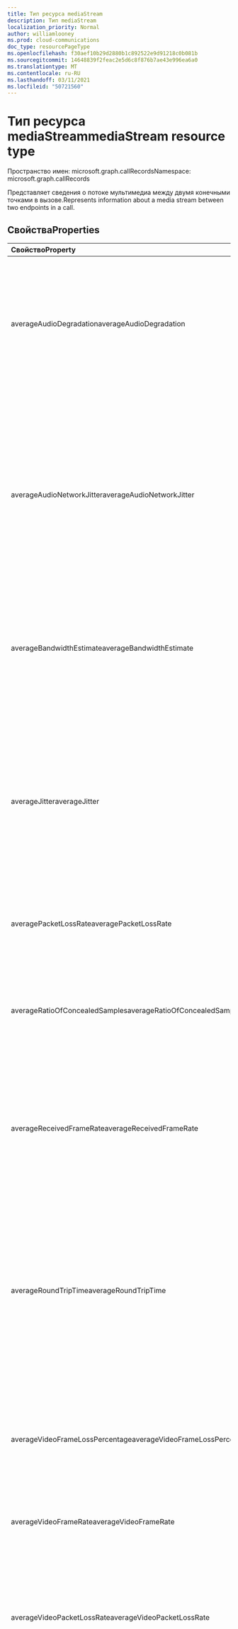 ```yaml
---
title: Тип ресурса mediaStream
description: Тип mediaStream
localization_priority: Normal
author: williamlooney
ms.prod: cloud-communications
doc_type: resourcePageType
ms.openlocfilehash: f30aef10b29d2880b1c892522e9d91218c0b081b
ms.sourcegitcommit: 14648839f2feac2e5d6c8f876b7ae43e996ea6a0
ms.translationtype: MT
ms.contentlocale: ru-RU
ms.lasthandoff: 03/11/2021
ms.locfileid: "50721560"
---
```

# <a name="mediastream-resource-type"></a><span data-ttu-id="6d19a-103">Тип ресурса mediaStream</span><span class="sxs-lookup"><span data-stu-id="6d19a-103">mediaStream resource type</span></span>

<span data-ttu-id="6d19a-104">Пространство имен: microsoft.graph.callRecords</span><span class="sxs-lookup"><span data-stu-id="6d19a-104">Namespace: microsoft.graph.callRecords</span></span>

<span data-ttu-id="6d19a-105">Представляет сведения о потоке мультимедиа между двумя конечными точками в вызове.</span><span class="sxs-lookup"><span data-stu-id="6d19a-105">Represents information about a media stream between two endpoints in a call.</span></span>

## <a name="properties"></a><span data-ttu-id="6d19a-106">Свойства</span><span class="sxs-lookup"><span data-stu-id="6d19a-106">Properties</span></span>

| <span data-ttu-id="6d19a-107">Свойство</span><span class="sxs-lookup"><span data-stu-id="6d19a-107">Property</span></span>     | <span data-ttu-id="6d19a-108">Тип</span><span class="sxs-lookup"><span data-stu-id="6d19a-108">Type</span></span>        | <span data-ttu-id="6d19a-109">Описание</span><span class="sxs-lookup"><span data-stu-id="6d19a-109">Description</span></span> |
|:-------------|:------------|:------------|
|<span data-ttu-id="6d19a-110">averageAudioDegradation</span><span class="sxs-lookup"><span data-stu-id="6d19a-110">averageAudioDegradation</span></span>|<span data-ttu-id="6d19a-111">Двойное с плавающей точкой</span><span class="sxs-lookup"><span data-stu-id="6d19a-111">Double</span></span>|<span data-ttu-id="6d19a-112">Средняя оценка оценки среднего сетевого мнения для потока.</span><span class="sxs-lookup"><span data-stu-id="6d19a-112">Average Network Mean Opinion Score degradation for stream.</span></span> <span data-ttu-id="6d19a-113">Представляет, насколько потеря сети и испуг повлияли на качество полученного звука.</span><span class="sxs-lookup"><span data-stu-id="6d19a-113">Represents how much the network loss and jitter has impacted the quality of received audio.</span></span>|
|<span data-ttu-id="6d19a-114">averageAudioNetworkJitter</span><span class="sxs-lookup"><span data-stu-id="6d19a-114">averageAudioNetworkJitter</span></span>|<span data-ttu-id="6d19a-115">Duration</span><span class="sxs-lookup"><span data-stu-id="6d19a-115">Duration</span></span>|<span data-ttu-id="6d19a-116">Среднее испуг для потока, вычисляемого в [RFC 3550,][]обозначаемого в [формате ISO 8601.][]</span><span class="sxs-lookup"><span data-stu-id="6d19a-116">Average jitter for the stream computed as specified in [RFC 3550][], denoted in [ISO 8601][] format.</span></span> <span data-ttu-id="6d19a-117">Например, 1 секунда обозначается как , где "P" является обозначением продолжительности, "T" — это обозначение времени, а S — `'PT1S'` вторым.</span><span class="sxs-lookup"><span data-stu-id="6d19a-117">For example, 1 second is denoted as `'PT1S'`, where 'P' is the duration designator, 'T' is the time designator, and 'S' is the second designator.</span></span>|
|<span data-ttu-id="6d19a-118">averageBandwidthEstimate</span><span class="sxs-lookup"><span data-stu-id="6d19a-118">averageBandwidthEstimate</span></span>|<span data-ttu-id="6d19a-119">Int64</span><span class="sxs-lookup"><span data-stu-id="6d19a-119">Int64</span></span>|<span data-ttu-id="6d19a-120">Средняя предполагаемая пропускная способность между двумя конечными точками в битах в секунду.</span><span class="sxs-lookup"><span data-stu-id="6d19a-120">Average estimated bandwidth available between two endpoints in bits per second.</span></span>|
|<span data-ttu-id="6d19a-121">averageJitter</span><span class="sxs-lookup"><span data-stu-id="6d19a-121">averageJitter</span></span>|<span data-ttu-id="6d19a-122">Duration</span><span class="sxs-lookup"><span data-stu-id="6d19a-122">Duration</span></span>|<span data-ttu-id="6d19a-123">Среднее испуг для потока, вычисляемого в [RFC 3550,][]обозначаемого в [формате ISO 8601.][]</span><span class="sxs-lookup"><span data-stu-id="6d19a-123">Average jitter for the stream computed as specified in [RFC 3550][], denoted in [ISO 8601][] format.</span></span> <span data-ttu-id="6d19a-124">Например, 1 секунда обозначается как , где "P" является обозначением продолжительности, "T" — это обозначение времени, а S — `'PT1S'` вторым.</span><span class="sxs-lookup"><span data-stu-id="6d19a-124">For example, 1 second is denoted as `'PT1S'`, where 'P' is the duration designator, 'T' is the time designator, and 'S' is the second designator.</span></span>|
|<span data-ttu-id="6d19a-125">averagePacketLossRate</span><span class="sxs-lookup"><span data-stu-id="6d19a-125">averagePacketLossRate</span></span>|<span data-ttu-id="6d19a-126">Двойное с плавающей точкой</span><span class="sxs-lookup"><span data-stu-id="6d19a-126">Double</span></span>|<span data-ttu-id="6d19a-127">Средняя скорость потери пакета для потока.</span><span class="sxs-lookup"><span data-stu-id="6d19a-127">Average packet loss rate for stream.</span></span>|
|<span data-ttu-id="6d19a-128">averageRatioOfConcealedSamples</span><span class="sxs-lookup"><span data-stu-id="6d19a-128">averageRatioOfConcealedSamples</span></span>|<span data-ttu-id="6d19a-129">Двойное с плавающей точкой</span><span class="sxs-lookup"><span data-stu-id="6d19a-129">Double</span></span>|<span data-ttu-id="6d19a-130">Отношение количества аудиорамок с образцами, созданными в результате сокрытия потери пакетов, к общему числу аудиорамок.</span><span class="sxs-lookup"><span data-stu-id="6d19a-130">Ratio of the number of audio frames with samples generated by packet loss concealment to the total number of audio frames.</span></span>|
|<span data-ttu-id="6d19a-131">averageReceivedFrameRate</span><span class="sxs-lookup"><span data-stu-id="6d19a-131">averageReceivedFrameRate</span></span>|<span data-ttu-id="6d19a-132">Двойное с плавающей точкой</span><span class="sxs-lookup"><span data-stu-id="6d19a-132">Double</span></span>|<span data-ttu-id="6d19a-133">Средние кадры в секунду, полученные для всех видеопотоков, вычисляемого в течение сеанса.</span><span class="sxs-lookup"><span data-stu-id="6d19a-133">Average frames per second received for all video streams computed over the duration of the session.</span></span>|
|<span data-ttu-id="6d19a-134">averageRoundTripTime</span><span class="sxs-lookup"><span data-stu-id="6d19a-134">averageRoundTripTime</span></span>|<span data-ttu-id="6d19a-135">Duration</span><span class="sxs-lookup"><span data-stu-id="6d19a-135">Duration</span></span>|<span data-ttu-id="6d19a-136">Среднее время кругового пути распространения сети, указанное в [RFC 3550,][]обозначается в [формате ISO 8601.][]</span><span class="sxs-lookup"><span data-stu-id="6d19a-136">Average network propagation round-trip time computed as specified in [RFC 3550][], denoted in [ISO 8601][] format.</span></span> <span data-ttu-id="6d19a-137">Например, 1 секунда обозначается как , где "P" является обозначением продолжительности, "T" — это обозначение времени, а S — `'PT1S'` вторым.</span><span class="sxs-lookup"><span data-stu-id="6d19a-137">For example, 1 second is denoted as `'PT1S'`, where 'P' is the duration designator, 'T' is the time designator, and 'S' is the second designator.</span></span>|
|<span data-ttu-id="6d19a-138">averageVideoFrameLossPercentage</span><span class="sxs-lookup"><span data-stu-id="6d19a-138">averageVideoFrameLossPercentage</span></span>|<span data-ttu-id="6d19a-139">Двойное с плавающей точкой</span><span class="sxs-lookup"><span data-stu-id="6d19a-139">Double</span></span>|<span data-ttu-id="6d19a-140">Средний процент видеорамок, потерянных при отобралении пользователю.</span><span class="sxs-lookup"><span data-stu-id="6d19a-140">Average percentage of video frames lost as displayed to the user.</span></span>|
|<span data-ttu-id="6d19a-141">averageVideoFrameRate</span><span class="sxs-lookup"><span data-stu-id="6d19a-141">averageVideoFrameRate</span></span>|<span data-ttu-id="6d19a-142">Двойное с плавающей точкой</span><span class="sxs-lookup"><span data-stu-id="6d19a-142">Double</span></span>|<span data-ttu-id="6d19a-143">Средние кадры в секунду, полученные для видеопотока, вычисляются в течение сеанса.</span><span class="sxs-lookup"><span data-stu-id="6d19a-143">Average frames per second received for a video stream, computed over the duration of the session.</span></span>|
|<span data-ttu-id="6d19a-144">averageVideoPacketLossRate</span><span class="sxs-lookup"><span data-stu-id="6d19a-144">averageVideoPacketLossRate</span></span>|<span data-ttu-id="6d19a-145">Двойное с плавающей точкой</span><span class="sxs-lookup"><span data-stu-id="6d19a-145">Double</span></span>|<span data-ttu-id="6d19a-146">Средняя доля потерянных пакетов, как указано в [RFC 3550,][]вычисляется в течение сеанса.</span><span class="sxs-lookup"><span data-stu-id="6d19a-146">Average fraction of packets lost, as specified in [RFC 3550][], computed over the duration of the session.</span></span>|
|<span data-ttu-id="6d19a-147">endDateTime</span><span class="sxs-lookup"><span data-stu-id="6d19a-147">endDateTime</span></span>|<span data-ttu-id="6d19a-148">DateTimeOffset</span><span class="sxs-lookup"><span data-stu-id="6d19a-148">DateTimeOffset</span></span>|<span data-ttu-id="6d19a-149">Время UTC, когда поток закончился.</span><span class="sxs-lookup"><span data-stu-id="6d19a-149">UTC time when the stream ended.</span></span> <span data-ttu-id="6d19a-150">Тип DateTimeOffset представляет сведения о дате и времени с использованием формата ISO 8601 и всегда указывает время в формате UTC.</span><span class="sxs-lookup"><span data-stu-id="6d19a-150">The DateTimeOffset type represents date and time information using ISO 8601 format and is always in UTC time.</span></span> <span data-ttu-id="6d19a-151">Например, значение полуночи 1 января 2014 г. в формате UTC: `2014-01-01T00:00:00Z`.</span><span class="sxs-lookup"><span data-stu-id="6d19a-151">For example, midnight UTC on Jan 1, 2014 is `2014-01-01T00:00:00Z`</span></span>|
|<span data-ttu-id="6d19a-152">lowFrameRateRatio</span><span class="sxs-lookup"><span data-stu-id="6d19a-152">lowFrameRateRatio</span></span>|<span data-ttu-id="6d19a-153">Двойное с плавающей точкой</span><span class="sxs-lookup"><span data-stu-id="6d19a-153">Double</span></span>|<span data-ttu-id="6d19a-154">Доля вызовов, где частота кадров не превышает 7,5 кадров в секунду.</span><span class="sxs-lookup"><span data-stu-id="6d19a-154">Fraction of the call where frame rate is less than 7.5 frames per second.</span></span>|
|<span data-ttu-id="6d19a-155">lowVideoProcessingCapabilityRatio</span><span class="sxs-lookup"><span data-stu-id="6d19a-155">lowVideoProcessingCapabilityRatio</span></span>|<span data-ttu-id="6d19a-156">Двойное с плавающей точкой</span><span class="sxs-lookup"><span data-stu-id="6d19a-156">Double</span></span>|<span data-ttu-id="6d19a-157">Доля вызовов, на которые клиент получает менее 70% ожидаемой возможности обработки видео.</span><span class="sxs-lookup"><span data-stu-id="6d19a-157">Fraction of the call that the client is running less than 70% expected video processing capability.</span></span>|
|<span data-ttu-id="6d19a-158">maxAudioNetworkJitter</span><span class="sxs-lookup"><span data-stu-id="6d19a-158">maxAudioNetworkJitter</span></span>|<span data-ttu-id="6d19a-159">Duration</span><span class="sxs-lookup"><span data-stu-id="6d19a-159">Duration</span></span>|<span data-ttu-id="6d19a-160">Максимальное количество висят в аудиосети, вычисляемой на каждом из 20 секундных окон во время сеанса, обозначаемого в [формате ISO 8601.][]</span><span class="sxs-lookup"><span data-stu-id="6d19a-160">Maximum of audio network jitter computed over each of the 20 second windows during the session, denoted in [ISO 8601][] format.</span></span> <span data-ttu-id="6d19a-161">Например, 1 секунда обозначается как , где "P" является обозначением продолжительности, "T" — это обозначение времени, а S — `'PT1S'` вторым.</span><span class="sxs-lookup"><span data-stu-id="6d19a-161">For example, 1 second is denoted as `'PT1S'`, where 'P' is the duration designator, 'T' is the time designator, and 'S' is the second designator.</span></span>|
|<span data-ttu-id="6d19a-162">maxJitter</span><span class="sxs-lookup"><span data-stu-id="6d19a-162">maxJitter</span></span>|<span data-ttu-id="6d19a-163">Duration</span><span class="sxs-lookup"><span data-stu-id="6d19a-163">Duration</span></span>|<span data-ttu-id="6d19a-164">Максимальное испуг для потока, вычисляемого в RFC 3550, обозначаемого в [формате ISO 8601.][]</span><span class="sxs-lookup"><span data-stu-id="6d19a-164">Maximum jitter for the stream computed as specified in RFC 3550, denoted in [ISO 8601][] format.</span></span> <span data-ttu-id="6d19a-165">Например, 1 секунда обозначается как , где "P" является обозначением продолжительности, "T" — это обозначение времени, а S — `'PT1S'` вторым.</span><span class="sxs-lookup"><span data-stu-id="6d19a-165">For example, 1 second is denoted as `'PT1S'`, where 'P' is the duration designator, 'T' is the time designator, and 'S' is the second designator.</span></span>|
|<span data-ttu-id="6d19a-166">maxPacketLossRate</span><span class="sxs-lookup"><span data-stu-id="6d19a-166">maxPacketLossRate</span></span>|<span data-ttu-id="6d19a-167">Двойное с плавающей точкой</span><span class="sxs-lookup"><span data-stu-id="6d19a-167">Double</span></span>|<span data-ttu-id="6d19a-168">Максимальная скорость потери пакета для потока.</span><span class="sxs-lookup"><span data-stu-id="6d19a-168">Maximum packet loss rate for the stream.</span></span>|
|<span data-ttu-id="6d19a-169">maxRatioOfConcealedSamples</span><span class="sxs-lookup"><span data-stu-id="6d19a-169">maxRatioOfConcealedSamples</span></span>|<span data-ttu-id="6d19a-170">Двойное с плавающей точкой</span><span class="sxs-lookup"><span data-stu-id="6d19a-170">Double</span></span>|<span data-ttu-id="6d19a-171">Максимальное соотношение пакетов, скрытых целителем.</span><span class="sxs-lookup"><span data-stu-id="6d19a-171">Maximum ratio of packets concealed by the healer.</span></span>|
|<span data-ttu-id="6d19a-172">maxRoundTripTime</span><span class="sxs-lookup"><span data-stu-id="6d19a-172">maxRoundTripTime</span></span>|<span data-ttu-id="6d19a-173">Duration</span><span class="sxs-lookup"><span data-stu-id="6d19a-173">Duration</span></span>|<span data-ttu-id="6d19a-174">Максимальное время кругового распространения сети, указанное в [формате RFC 3550,][]обозначаемого в [формате ISO 8601.][]</span><span class="sxs-lookup"><span data-stu-id="6d19a-174">Maximum network propagation round-trip time computed as specified in [RFC 3550][], denoted in [ISO 8601][] format.</span></span> <span data-ttu-id="6d19a-175">Например, 1 секунда обозначается как , где "P" является обозначением продолжительности, "T" — это обозначение времени, а S — `'PT1S'` вторым.</span><span class="sxs-lookup"><span data-stu-id="6d19a-175">For example, 1 second is denoted as `'PT1S'`, where 'P' is the duration designator, 'T' is the time designator, and 'S' is the second designator.</span></span>|
|<span data-ttu-id="6d19a-176">packetUtilization</span><span class="sxs-lookup"><span data-stu-id="6d19a-176">packetUtilization</span></span>|<span data-ttu-id="6d19a-177">Int64</span><span class="sxs-lookup"><span data-stu-id="6d19a-177">Int64</span></span>|<span data-ttu-id="6d19a-178">Количество пакетов для потока.</span><span class="sxs-lookup"><span data-stu-id="6d19a-178">Packet count for the stream.</span></span>|
|<span data-ttu-id="6d19a-179">postForwardErrorCorrectionPacketLossRate</span><span class="sxs-lookup"><span data-stu-id="6d19a-179">postForwardErrorCorrectionPacketLossRate</span></span>|<span data-ttu-id="6d19a-180">Двойное с плавающей точкой</span><span class="sxs-lookup"><span data-stu-id="6d19a-180">Double</span></span>|<span data-ttu-id="6d19a-181">Скорость потери пакетов после того, как FEC была применена, агрегирована во всех видеопотоках и кодеках.</span><span class="sxs-lookup"><span data-stu-id="6d19a-181">Packet loss rate after FEC has been applied aggregated across all video streams and codecs.</span></span>|
|<span data-ttu-id="6d19a-182">startDateTime</span><span class="sxs-lookup"><span data-stu-id="6d19a-182">startDateTime</span></span>|<span data-ttu-id="6d19a-183">DateTimeOffset</span><span class="sxs-lookup"><span data-stu-id="6d19a-183">DateTimeOffset</span></span>|<span data-ttu-id="6d19a-184">Время UTC при запущении потока.</span><span class="sxs-lookup"><span data-stu-id="6d19a-184">UTC time when the stream started.</span></span> <span data-ttu-id="6d19a-185">Тип DateTimeOffset представляет сведения о дате и времени с использованием формата ISO 8601 и всегда указывает время в формате UTC.</span><span class="sxs-lookup"><span data-stu-id="6d19a-185">The DateTimeOffset type represents date and time information using ISO 8601 format and is always in UTC time.</span></span> <span data-ttu-id="6d19a-186">Например, значение полуночи 1 января 2014 г. в формате UTC: `2014-01-01T00:00:00Z`.</span><span class="sxs-lookup"><span data-stu-id="6d19a-186">For example, midnight UTC on Jan 1, 2014 is `2014-01-01T00:00:00Z`</span></span>|
|<span data-ttu-id="6d19a-187">streamDirection</span><span class="sxs-lookup"><span data-stu-id="6d19a-187">streamDirection</span></span>|<span data-ttu-id="6d19a-188">microsoft.graph.callRecords.mediaStreamDirection</span><span class="sxs-lookup"><span data-stu-id="6d19a-188">microsoft.graph.callRecords.mediaStreamDirection</span></span>|<span data-ttu-id="6d19a-189">Указывает направление потока мультимедиа.</span><span class="sxs-lookup"><span data-stu-id="6d19a-189">Indicates the direction of the media stream.</span></span> <span data-ttu-id="6d19a-190">Возможные значения: `callerToCallee`, `calleeToCaller`.</span><span class="sxs-lookup"><span data-stu-id="6d19a-190">Possible values are: `callerToCallee`, `calleeToCaller`.</span></span>|
|<span data-ttu-id="6d19a-191">streamId</span><span class="sxs-lookup"><span data-stu-id="6d19a-191">streamId</span></span>|<span data-ttu-id="6d19a-192">String</span><span class="sxs-lookup"><span data-stu-id="6d19a-192">String</span></span>|<span data-ttu-id="6d19a-193">Уникальный идентификатор для потока.</span><span class="sxs-lookup"><span data-stu-id="6d19a-193">Unique identifier for the stream.</span></span>|
|<span data-ttu-id="6d19a-194">wasMediaBypassed</span><span class="sxs-lookup"><span data-stu-id="6d19a-194">wasMediaBypassed</span></span>|<span data-ttu-id="6d19a-195">Логический</span><span class="sxs-lookup"><span data-stu-id="6d19a-195">Boolean</span></span>|<span data-ttu-id="6d19a-196">True, если поток мультимедиа обошел сервер-посредник и пошел прямо между клиентом и PSTN Gateway/PBX, ложным в противном случае.</span><span class="sxs-lookup"><span data-stu-id="6d19a-196">True if the media stream bypassed the Mediation Server and went straight between client and PSTN Gateway/PBX, false otherwise.</span></span>|


## <a name="json-representation"></a><span data-ttu-id="6d19a-197">Представление JSON</span><span class="sxs-lookup"><span data-stu-id="6d19a-197">JSON representation</span></span>

<span data-ttu-id="6d19a-198">Ниже указано представление ресурса в формате JSON.</span><span class="sxs-lookup"><span data-stu-id="6d19a-198">The following is a JSON representation of the resource.</span></span>

<!-- {
  "blockType": "resource",
  "optionalProperties": [

  ],
  "@odata.type": "microsoft.graph.callRecords.mediaStream",
  "baseType": null
}-->

```json
{
  "averageAudioDegradation": "Double",
  "averageAudioNetworkJitter": "String (duration)",
  "averageBandwidthEstimate": 1024,
  "averageJitter": "String (duration)",
  "averagePacketLossRate": "Double",
  "averageRatioOfConcealedSamples": "Double",
  "averageReceivedFrameRate": "Double",
  "averageRoundTripTime": "String (duration)",
  "averageVideoFrameLossPercentage": "Double",
  "averageVideoFrameRate": "Double",
  "averageVideoPacketLossRate": "Double",
  "endDateTime": "String (timestamp)",
  "lowFrameRateRatio": "Double",
  "lowVideoProcessingCapabilityRatio": "Double",
  "maxAudioNetworkJitter": "String (duration)",
  "maxJitter": "String (duration)",
  "maxPacketLossRate": "Double",
  "maxRatioOfConcealedSamples": "Double",
  "maxRoundTripTime": "String (duration)",
  "packetUtilization": 1024,
  "postForwardErrorCorrectionPacketLossRate": "Double",
  "startDateTime": "String (timestamp)",
  "streamDirection": "String",
  "streamId": "String",
  "wasMediaBypassed": true
}
```

[ISO 8601]: https://www.iso.org/iso/iso8601
[RFC 3550]: https://tools.ietf.org/html/rfc3550

<!-- uuid: 16cd6b66-4b1a-43a1-adaf-3a886856ed98
2019-02-04 14:57:30 UTC -->
<!-- {
  "type": "#page.annotation",
  "description": "mediaStream resource",
  "keywords": "",
  "section": "documentation",
  "tocPath": ""
}-->
